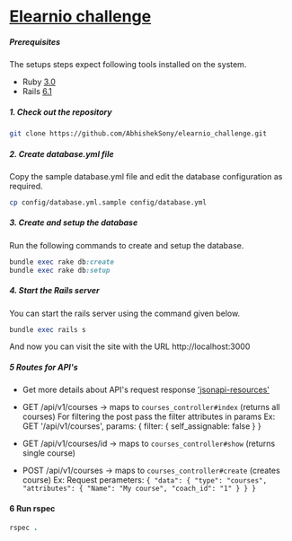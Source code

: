 # [Elearnio challenge](https://github.com/AbhishekSony/elearnio_challenge)

##### Prerequisites

The setups steps expect following tools installed on the system.

- Ruby [3.0](#)
- Rails [6.1](#)

##### 1. Check out the repository

```bash
git clone https://github.com/AbhishekSony/elearnio_challenge.git
```

##### 2. Create database.yml file

Copy the sample database.yml file and edit the database configuration as required.

```bash
cp config/database.yml.sample config/database.yml
```

##### 3. Create and setup the database

Run the following commands to create and setup the database.

```ruby
bundle exec rake db:create
bundle exec rake db:setup
```

##### 4. Start the Rails server

You can start the rails server using the command given below.

```ruby
bundle exec rails s
```

And now you can visit the site with the URL http://localhost:3000

##### 5  Routes for API's
  * Get more details about API's request response ['jsonapi-resources'](https://github.com/cerebris/jsonapi-resources)

- GET /api/v1/courses -> maps to `courses_controller#index` (returns all courses)
   For filtering the post pass the filter attributes in params
   Ex:  GET '/api/v1/courses', params: { filter: { self_assignable: false } }

- GET /api/v1/courses/id -> maps to `courses_controller#show` (returns single course)
- POST /api/v1/courses -> maps to `courses_controller#create` (creates course)
      Ex: 
      Request perameters: 
      `{
        "data": {
          "type": "courses",
          "attributes": {
            "Name": "My course",
            "coach_id": "1"
          }
        }
      }`

#### 6 Run rspec
```ruby
rspec .
```
 
